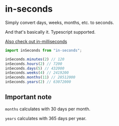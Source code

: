# in-seconds

Simply convert days, weeks, months, etc. to seconds.

And that's basically it. Typescript supported.

[Also check out in-milliseconds](https://github.com/Myzel394/in-milliseconds)

```typescript
import inSeconds from "in-seconds";

inSeconds.minutes(2) // 120
inSeconds.hours(2) // 7200
inSeconds.days(5) // 432000
inSeconds.weeks(4) // 2419200
inSeconds.months(11) // 28512000
inSeconds.years(2) // 63072000
```

## Important note

`months` calculates with 30 days per month.

`years` calculates with 365 days per year.
